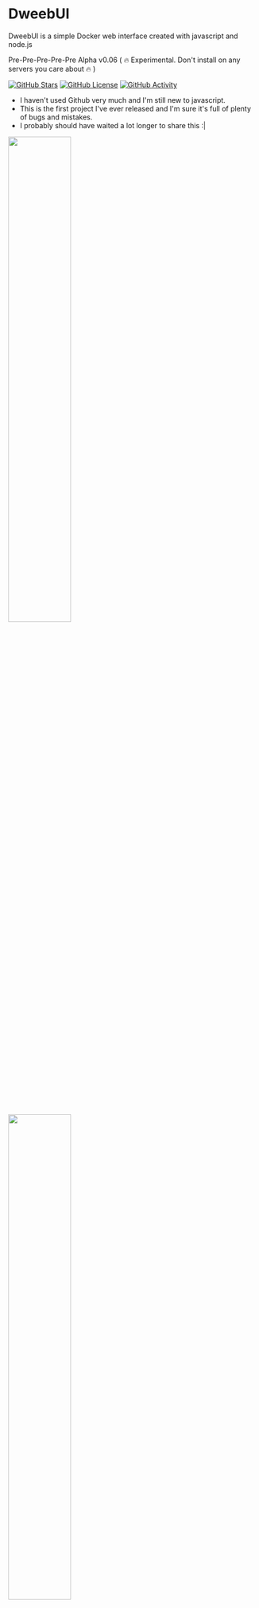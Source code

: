 # DweebUI
DweebUI is a simple Docker web interface created with javascript and node.js

Pre-Pre-Pre-Pre-Pre Alpha v0.06 ( :fire: Experimental. Don't install on any servers you care about :fire: )

[![GitHub Stars](https://img.shields.io/github/stars/lllllllillllllillll/DweebUI)](https://github.com/lllllllillllllillll)
[![GitHub License](https://img.shields.io/github/license/lllllllillllllillll/DweebUI)](https://github.com/lllllllillllllillll/DweebUI/blob/main/LICENSE)
[![GitHub Activity](https://img.shields.io/github/commit-activity/y/lllllllillllllillll/DweebUI)](https://github.com/lllllllillllllillll)

* I haven't used Github very much and I'm still new to javascript.
* This is the first project I've ever released and I'm sure it's full of plenty of bugs and mistakes.
* I probably should have waited a lot longer to share this :|

<a href="https://raw.githubusercontent.com//lllllllillllllillll/DweebUI/main/screenshots/dashboard.png"><img src="https://raw.githubusercontent.com/lllllllillllllillll/DweebUI/main/screenshots/dashboard.png" width="50%"/></a>

<a href="https://raw.githubusercontent.com/lllllllillllllillll/DweebUI/main/screenshots/apps.png"><img src="https://raw.githubusercontent.com/lllllllillllllillll/DweebUI/main/screenshots/apps.png" width="50%"/></a>


## Features
* [x] Dashboard provides server metrics (cpu, ram, network, disk) and container controls on a single page.
* [x] Light/Dark Mode.
* [x] Easy to install app templates.
* [x] Automatically persists data in docker volumes if bind mount isn't used. 
* [x] Proxy manager for Caddy. (Optional)
* [x] Partial Portainer Template Support (Network Mode, Ports, Volumes, Enviroment Variables, Labels, Commands, Restart Policy, Nvidia Hardware Acceleration).
* [x] Multi-User built-in.
* [ ] User pages: Shortcuts, Requests, Support. (planned)
* [x] Support for Windows, Linux, and MacOS.
* [ ] Import compose files. (planned)
* [x] Pure javascript. No frameworks or typescript.
* [x] Templates.json maintains compatability with Portainer, allowing you to use the template without needing to use DweebUI.
* [ ] Manage your Docker networks, images, and volumes. (planned)
* [ ] Preset variables. (planned)
* [ ] VPN, VPS, and Firewall Toggles. (planned)
* [ ] Offline Mode. (planned)

## Setup

* Docker Compose: 
```
version: "3.9"
services:

  dweebui:
    container_name: dweebui
    image: lllllllillllllillll/dweebui:v0.06
    environment:
      NODE_ENV: production
      REDIS_PASS: replace_with_password_for_redis
      # Proxy_Manager: enabled
    restart: unless-stopped
    ports:
      - 8000:8000
    depends_on:
      - cache
    links:
      - cache
    volumes:
      - ./data/app:/app
      - ./data/caddyfiles:/app/caddyfiles
      - /var/run/docker.sock:/var/run/docker.sock
    networks:
      - dweeb_main_network
      
  dweeb-redis:
    container_name: dweeb-redis
    image: redis:6.2-alpine
    restart: unless-stopped
    command: redis-server --save 20 1 --loglevel warning --requirepass replace_with_password_for_redis
    volumes: 
      - ./data/redis:/data
    networks:
      - dweeb_main_network

networks:
  dweeb_main_network:
    driver: bridge
```

In order to use the compose file create a folder named somethign like ```dweebui``` and add the contents of above to a file named ```docker-compose.yml```. Also make sure to create a ```data``` folder for the dweeb files to be storred in.

* Using setup.sh: 
```
Extract DweebUI.zip and navigate to /DweebUI
cd DweebUI
chmod +x setup.sh
sudo ./setup.sh
```


## Credit

* UI was built using HTML and CSS elements from https://tabler.io/
* Apps template based on Portainer template provided by Lissy93 here: https://github.com/Lissy93/portainer-templates
* Most of the app icons were sourced from Walkxcode's dashboard icons here: https://github.com/walkxcode/dashboard-icons
